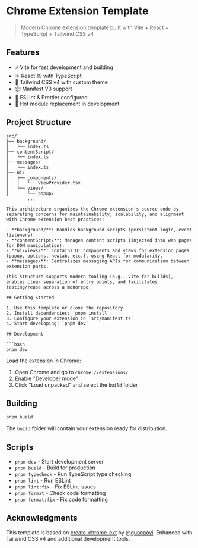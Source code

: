 # Chrome Extension Template

> Modern Chrome extension template built with Vite + React + TypeScript + Tailwind CSS v4

## Features

- ⚡ Vite for fast development and building
- ⚛️ React 19 with TypeScript
- 🎨 Tailwind CSS v4 with custom theme
- 📦 Manifest V3 support
- 🔧 ESLint & Prettier configured
- 🚀 Hot module replacement in development

## Project Structure

````
src/
├── background/
│   └── index.ts
├── contentScript/
│   └── index.ts
├── messages/
│   └── index.ts
├── ui/
│   ├── components/
│   │   └── ViewProvider.tsx
│   └── views/
│       └── popup/
        ...

This architecture organizes the Chrome extension's source code by separating concerns for maintainability, scalability, and alignment with Chrome extension best practices:

- **background/**: Handles background scripts (persistent logic, event listeners).
- **contentScript/**: Manages content scripts (injected into web pages for DOM manipulation).
- **ui/views/**: Contains UI components and views for extension pages (popup, options, newtab, etc.), using React for modularity.
- **messages/**: Centralizes messaging APIs for communication between extension parts.

This structure supports modern tooling (e.g., Vite for builds), enables clear separation of entry points, and facilitates testing/reuse across a monorepo.

## Getting Started

1. Use this template or clone the repository
2. Install dependencies: `pnpm install`
3. Configure your extension in `src/manifest.ts`
4. Start developing: `pnpm dev`

## Development

```bash
pnpm dev
````

Load the extension in Chrome:

1. Open Chrome and go to `chrome://extensions/`
2. Enable "Developer mode"
3. Click "Load unpacked" and select the `build` folder

## Building

```bash
pnpm build
```

The `build` folder will contain your extension ready for distribution.

## Scripts

- `pnpm dev` - Start development server
- `pnpm build` - Build for production
- `pnpm typecheck` - Run TypeScript type checking
- `pnpm lint` - Run ESLint
- `pnpm lint:fix` - Fix ESLint issues
- `pnpm format` - Check code formatting
- `pnpm format:fix` - Fix code formatting

## Acknowledgments

This template is based on [create-chrome-ext](https://github.com/guocaoyi/create-chrome-ext) by [@guocaoyi](https://github.com/guocaoyi). Enhanced with Tailwind CSS v4 and additional development tools.
